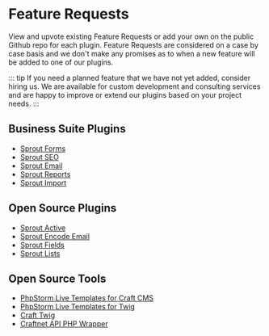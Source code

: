 # Feature Requests

View and upvote existing Feature Requests or add your own on the public Github repo for each plugin. Feature Requests are considered on a case by case basis and we don't make any promises as to when a new feature will be added to one of our plugins. 

::: tip
If you need a planned feature that we have not yet added, consider hiring us. We are available for custom development and consulting services and are happy to improve or extend our plugins based on your project needs. 
:::

## Business Suite Plugins

- [Sprout Forms](https://github.com/barrelstrength/craft-sprout-forms/issues?q=is%3Aopen+is%3Aissue+label%3Aenhancement)
- [Sprout SEO](https://github.com/barrelstrength/craft-sprout-seo/issues?q=is%3Aopen+is%3Aissue+label%3Aenhancement)
- [Sprout Email](https://github.com/barrelstrength/craft-sprout-email/issues?q=is%3Aopen+is%3Aissue+label%3Aenhancement)
- [Sprout Reports](https://github.com/barrelstrength/craft-sprout-reports/issues?q=is%3Aopen+is%3Aissue+label%3Aenhancement)
- [Sprout Import](https://github.com/barrelstrength/craft-sprout-import/issues?q=is%3Aopen+is%3Aissue+label%3Aenhancement)

## Open Source Plugins

- [Sprout Active](https://github.com/barrelstrength/craft-sprout-active/issues?q=is%3Aopen+is%3Aissue+label%3Aenhancement)
- [Sprout Encode Email](https://github.com/barrelstrength/craft-sprout-encode-email/issues?q=is%3Aopen+is%3Aissue+label%3Aenhancement)
- [Sprout Fields](https://github.com/barrelstrength/craft-sprout-fields/issues?q=is%3Aopen+is%3Aissue+label%3Aenhancement)
- [Sprout Lists](https://github.com/barrelstrength/craft-sprout-lists/issues?q=is%3Aopen+is%3Aissue+label%3Aenhancement)

## Open Source Tools
- [PhpStorm Live Templates for Craft CMS](https://github.com/barrelstrength/PhpStorm-Live-Templates-Craft-CMS/issues?q=is%3Aopen+is%3Aissue+label%3Aenhancement)
- [PhpStorm Live Templates for Twig](https://github.com/barrelstrength/PhpStorm-Live-Templates-Twig-Extended/issues?q=is%3Aopen+is%3Aissue+label%3Aenhancement)
- [Craft Twig](https://github.com/barrelstrength/Craft-Twig.tmbundle/issues?q=is%3Aopen+is%3Aissue+label%3Aenhancement)
- [Craftnet API PHP Wrapper](https://github.com/barrelstrength/craftnet-php/issues?q=is%3Aopen+is%3Aissue+label%3Aenhancement)


